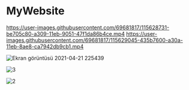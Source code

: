 # MyWebsite
https://user-images.githubusercontent.com/69681817/115628731-be705c80-a309-11eb-9051-47f1da86b4ce.mp4 https://user-images.githubusercontent.com/69681817/115629045-435b7600-a30a-11eb-8ae8-ca7942db9cb1.mp4

![Ekran görüntüsü 2021-04-21 225439](https://user-images.githubusercontent.com/69681817/115615016-12257a80-a2f7-11eb-9d89-444b7bd241d4.png)

![3](https://user-images.githubusercontent.com/69681817/115615127-3aad7480-a2f7-11eb-95be-748b0cd4e940.png)

![2](https://user-images.githubusercontent.com/69681817/115615212-5add3380-a2f7-11eb-902d-8b903221ef58.png)

